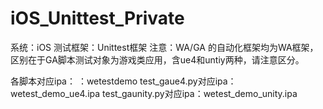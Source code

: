 # iOS_Unittest_Private
系统：iOS
测试框架：Unittest框架
注意：WA/GA 的自动化框架均为WA框架，区别在于GA脚本测试对象为游戏类应用，含ue4和untiy两种，请注意区分。

各脚本对应ipa：
：wetestdemo
test_gaue4.py对应ipa：wetest_demo_ue4.ipa
test_gaunity.py对应ipa：wetest_demo_unity.ipa
